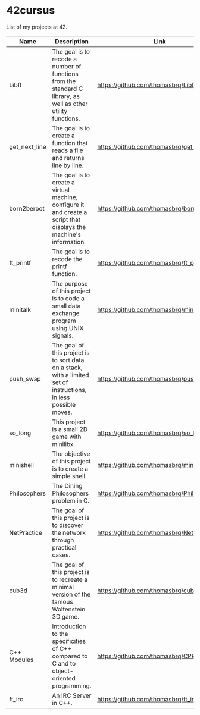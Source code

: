 # 42cursus
List of my projects at 42.

| Name          | Description                                                                                                        | Link                                       |
|---------------|--------------------------------------------------------------------------------------------------------------------|--------------------------------------------|
| Libft         | The goal is to recode a number of functions from the standard C library, as well as other utility functions.       | https://github.com/thomasbrq/Libft         |
| get_next_line | The goal is to create a function that reads a file and returns line by line.                                       | https://github.com/thomasbrq/get_next_line |
| born2beroot   | The goal is to create a virtual machine, configure it and create a script that displays the machine's information. | https://github.com/thomasbrq/born2beroot   |
| ft_printf     | The goal is to recode the printf function.                                                                         | https://github.com/thomasbrq/ft_printf     |
| minitalk      | The purpose of this project is to code a small data exchange program using UNIX signals.                           | https://github.com/thomasbrq/minitalk      |
| push_swap     | The goal of this project is to sort data on a stack, with a limited set of instructions, in less possible moves.   | https://github.com/thomasbrq/push_swap     |
| so_long       | This project is a small 2D game with minilibx.                                                                     | https://github.com/thomasbrq/so_long       |
| minishell     | The objective of this project is to create a simple shell.                                                         | https://github.com/thomasbrq/minishell     |
| Philosophers  | The Dining Philosophers problem in C.                                                                              | https://github.com/thomasbrq/Philosophers  |
| NetPractice   | The goal of this project is to discover the network through practical cases.                                       | https://github.com/thomasbrq/NetPractice   |
| cub3d         | The goal of this project is to recreate a minimal version of the famous Wolfenstein 3D game.                       | https://github.com/thomasbrq/cub3d|
| C++ Modules   | Introduction to the specificities of C++ compared to C and to object-oriented programming.                         | https://github.com/thomasbrq/CPP_Modules|
| ft_irc        | An IRC Server in C++.     | https://github.com/thomasbrq/ft_irc                                                     |
